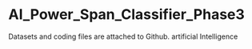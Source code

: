 # AI_Power_Span_Classifier_Phase3
Datasets and coding files are attached to Github. artificial Intelligence 
